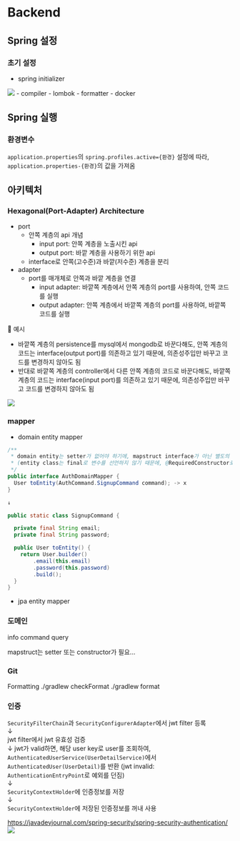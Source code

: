 # Backend
## Spring 설정
### 초기 설정
- spring initializer
<img src="https://github.com/user-attachments/assets/d3aa5c84-39e6-40f0-8e28-5eaad5006282" />
- compiler
- lombok
- formatter
- docker

## Spring 실행
### 환경변수
`application.properties`의 `spring.profiles.active={환경}` 설정에 따라, `application.properties-{환경}`의 값을 가져옴

## 아키텍처
### Hexagonal(Port-Adapter) Architecture
- port
  - 안쪽 계층의 api 개념
      - input port: 안쪽 계층을 노출시킨 api
      - output port: 바깥 계층을 사용하기 위한 api
  - interface로 안쪽(고수준)과 바깥(저수준) 계층을 분리
- adapter
  - port를 매개체로 안쪽과 바깥 계층을 연결
    - input adapter: 바깥쪽 계층에서 안쪽 계층의 port를 사용하여, 안쪽 코드를 실행
    - output adapter: 안쪽 계층에서 바깥쪽 계층의 port를 사용하여, 바깥쪽 코드를 실행

📝 예시
- 바깥쪽 계층의 persistence를 mysql에서 mongodb로 바꾼다해도, 안쪽 계층의 코드는 interface(output port)를 의존하고 있기 때문에, 의존성주입만 바꾸고 코드를 변경하지 않아도 됨
- 반대로 바깥쪽 계층의 controller에서 다른 안쪽 계층의 코드로 바꾼다해도, 바깥쪽 계층의 코드는 interface(input port)를 의존하고 있기 때문에, 의존성주입만 바꾸고 코드를 변경하지 않아도 됨

<img src="https://github.com/user-attachments/assets/b9acc6a5-d802-475d-9c30-4a581ecff306" />



### mapper
- domain entity mapper
```java
/**
 * domain entity는 setter가 없어야 하기에, mapstruct interface가 아닌 별도의 method로 mapping을 처리
 * (entity class는 final로 변수를 선언하지 않기 때문에, @RequiredConstructor로 생성자가 만들어지지 않음)
 */
public interface AuthDomainMapper {
  User toEntity(AuthCommand.SignupCommand command); -> x
}

↓

public static class SignupCommand {

  private final String email;
  private final String password;

  public User toEntity() {
    return User.builder()
        .email(this.email)
        .password(this.password)
        .build();
  }
}
```

- jpa entity mapper

### 도메인
info
command
query

mapstruct는 setter 또는 constructor가 필요...

### Git
Formatting
./gradlew checkFormat
./gradlew format 


### 인증
`SecurityFilterChain`과 `SecurityConfigurerAdapter`에서 jwt filter 등록  
↓  
jwt filter에서 jwt 유효성 검증  
↓
jwt가 valid하면, 해당 user key로 user를 조회하여, `AuthenticatedUserService(UserDetailService)`에서 `AuthenticatedUser(UserDetail)`를 반환
(jwt invalid: `AuthenticationEntryPoint`로 예외를 던짐)  
↓  
`SecurityContextHolder`에 인증정보를 저장  
↓  
`SecurityContextHolder`에 저장된 인증정보를 꺼내 사용  

https://javadevjournal.com/spring-security/spring-security-authentication/
<img src="https://github.com/user-attachments/assets/14bf3dfc-7995-4c5e-ab71-6ae45c567d2d" />




